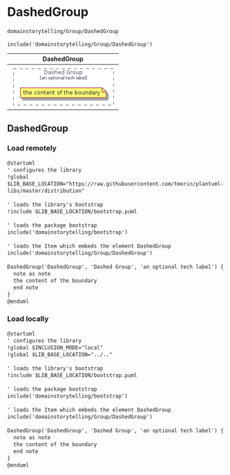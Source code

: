 # DashedGroup


```text
domainstorytelling/Group/DashedGroup
```

```text
include('domainstorytelling/Group/DashedGroup')
```



| DashedGroup |
| :---: |
| ![illustration for DashedGroup](../../domainstorytelling/Group/DashedGroup.Local.png) |




## DashedGroup

### Load remotely
```plantuml
@startuml
' configures the library
!global $LIB_BASE_LOCATION="https://raw.githubusercontent.com/tmorin/plantuml-libs/master/distribution"

' loads the library's bootstrap
!include $LIB_BASE_LOCATION/bootstrap.puml

' loads the package bootstrap
include('domainstorytelling/bootstrap')

' loads the Item which embeds the element DashedGroup
include('domainstorytelling/Group/DashedGroup')

DashedGroup('DashedGroup', 'Dashed Group', 'an optional tech label') {
  note as note
  the content of the boundary
  end note
}
@enduml
```

### Load locally
```plantuml
@startuml
' configures the library
!global $INCLUSION_MODE="local"
!global $LIB_BASE_LOCATION="../.."

' loads the library's bootstrap
!include $LIB_BASE_LOCATION/bootstrap.puml

' loads the package bootstrap
include('domainstorytelling/bootstrap')

' loads the Item which embeds the element DashedGroup
include('domainstorytelling/Group/DashedGroup')

DashedGroup('DashedGroup', 'Dashed Group', 'an optional tech label') {
  note as note
  the content of the boundary
  end note
}
@enduml
```

